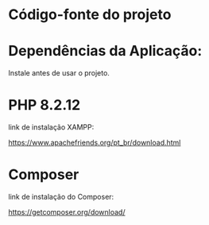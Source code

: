 # Código-fonte do projeto

# Dependências da Aplicação:
 Instale antes de usar o projeto.

# PHP 8.2.12
link de instalação XAMPP: 

https://www.apachefriends.org/pt_br/download.html
  
# Composer
link de instalação do Composer:

https://getcomposer.org/download/
